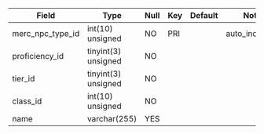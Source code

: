 **Field**|**Type**|**Null**|**Key**|**Default**|**Notes**
-----|-----|-----|-----|-----|-----
merc\_npc\_type\_id|int(10) unsigned|NO|PRI| |auto\_increment
proficiency\_id|tinyint(3) unsigned|NO| | | 
tier\_id|tinyint(3) unsigned|NO| | | 
class\_id|int(10) unsigned|NO| | | 
name|varchar(255)|YES| | | 